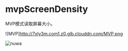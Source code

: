 ﻿# mvpScreenDensity
MVP模式读取屏幕大小。

![MVP]http://7xly3m.com1.z0.glb.clouddn.com/MVP.png

![nuwa](http://7fviov.com1.z0.glb.clouddn.com/nuwa.jpg)
